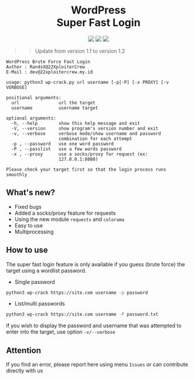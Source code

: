 <h1 align="center">WordPress<br/>Super Fast Login</h1>

<p align="center">
  <img src="https://img.shields.io/badge/Python-3.9.0-brightgreen">
  <img src="https://img.shields.io/badge/Languange-English-yellowgreen">
  <img src="https://img.shields.io/badge/License-CC-red">
</p>

>> Update from version 1.1 to version 1.2

```
WordPress Brute Force Fast Login
Author : RandsX@22XploiterCrew
E-Mail : dev@22xploitercrew.my.id

usage: python3 wp-crack.py url username [-p|-P] [-x PROXY] [-v VERBOSE]

positional arguments:
  url               url the target
  username          username target

optional arguments:
  -h, --help        show this help message and exit
  -V, --version     show program's version number and exit
  -v, --verbose     verbose mode/show username and password
                    combination for each attempt
  -p , --password   use one word password
  -P , --passlist   use a few words password
  -x , --proxy      use a socks/proxy for request (ex:
                    127.0.0.1:8080)

Please check your target first so that the login process runs
smoothly
```

## What's new?
- Fixed bugs
- Added a socks/proxy feature for requests
- Using the new module ```requests``` and ```colorama```
- Easy to use
- Multiprocessing

## How to use
The super fast login feature is only available if you guess (brute force) the target using a wordlist password.
- Single password
```bash
python3 wp-crack https://site.com username -p password
```

- List/multi passwords
```bash
python3 wp-crack https://site.com username -P password.txt
```

if you wish to display the password and username that was attempted to enter into the target, use option ```-v/--verbose```

## Attention
If you find an error, please report here using menu ```Issues``` or can contribute directly with us
